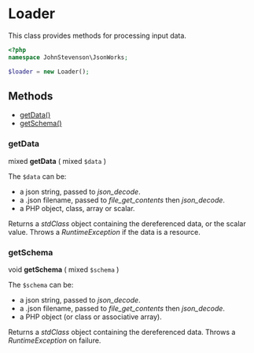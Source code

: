 # Loader

This class provides methods for processing input data.


```php
<?php
namespace JohnStevenson\JsonWorks;

$loader = new Loader();
```

## Methods

* [getData()](#getdata)
* [getSchema()](#getschema)

### getData
mixed **getData** ( mixed `$data` )

The `$data` can be:
* a json string, passed to _json_decode_.
* a .json filename, passed to _file_get_contents_ then _json_decode_.
* a PHP object, class, array or scalar.

Returns a _stdClass_ object containing the dereferenced data, or the scalar value. Throws a
*RuntimeException* if the data is a resource.

### getSchema
void **getSchema** ( mixed `$schema` )

The `$schema` can be:
* a json string, passed to _json_decode_.
* a .json filename, passed to _file_get_contents_ then _json_decode_.
* a PHP object (or class or associative array).

Returns a _stdClass_ object containing the dereferenced data. Throws a *RuntimeException* on
failure.
